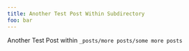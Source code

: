 ```yaml
---
title: Another Test Post Within Subdirectory
foo: bar
---
```


Another Test Post within `_posts/more posts/some more posts`
